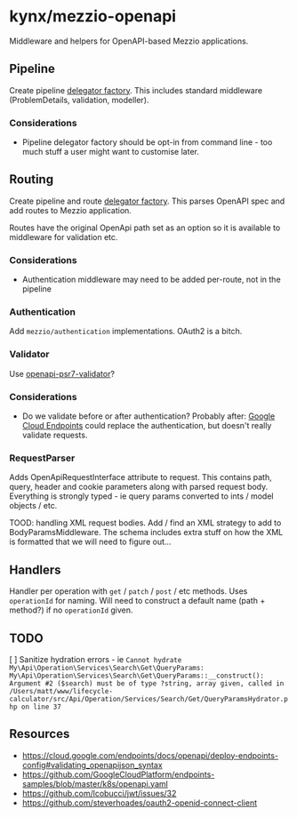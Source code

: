 # kynx/mezzio-openapi

Middleware and helpers for OpenAPI-based Mezzio applications.

## Pipeline

Create pipeline [delegator factory]. This includes standard middleware (ProblemDetails, validation, modeller).

### Considerations

* Pipeline delegator factory should be opt-in from command line - too much stuff a user might want to customise later. 


## Routing

Create pipeline and route [delegator factory]. This parses OpenAPI spec and add routes to Mezzio application.

Routes have the original OpenApi path set as an option so it is available to middleware for validation etc.  

### Considerations

* Authentication middleware may need to be added per-route, not in the pipeline

### Authentication

Add `mezzio/authentication` implementations. OAuth2 is a bitch.


### Validator

Use [openapi-psr7-validator]?

### Considerations

* Do we validate before or after authentication? Probably after: [Google Cloud Endpoints] could replace the authentication, but 
doesn't really validate requests.

### RequestParser

Adds OpenApiRequestInterface attribute to request. This contains path, query, header and cookie parameters along with 
parsed request body. Everything is strongly typed - ie query params converted to ints / model objects / etc.

TOOD: handling XML request bodies. Add / find an XML strategy to add to BodyParamsMiddleware. The schema includes extra 
stuff on how the XML is formatted that we will need to figure out...


## Handlers

Handler per operation with `get` / `patch` / `post` / etc methods. Uses `operationId` for naming. Will need
to construct a default name (path + method?) if no `operationId` given.


## TODO

[ ] Sanitize hydration errors - ie `Cannot hydrate My\Api\Operation\Services\Search\Get\QueryParams: My\Api\Operation\Services\Search\Get\QueryParams::__construct(): Argument #2 ($search) must be of type ?string, array given, called in /Users/matt/www/lifecycle-calculator/src/Api/Operation/Services/Search/Get/QueryParamsHydrator.php on line 37`

## Resources

* https://cloud.google.com/endpoints/docs/openapi/deploy-endpoints-config#validating_openapijson_syntax
* https://github.com/GoogleCloudPlatform/endpoints-samples/blob/master/k8s/openapi.yaml
* https://github.com/lcobucci/jwt/issues/32
* https://github.com/steverhoades/oauth2-openid-connect-client

[delegator factory]: https://docs.mezzio.dev/mezzio/v3/cookbook/autowiring-routes-and-pipelines/#custom-delegator-factories
[openapi-psr7-validator]: https://github.com/thephpleague/openapi-psr7-validator
[Google Cloud Endpoints]: https://cloud.google.com/endpoints/docs/openapi/deploy-endpoints-config#validating_openapijson_syntax

